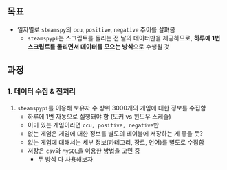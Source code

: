 ## 목표 
- 일자별로 `steamspy`의 `ccu`, `positive`, `negative` 추이를 살펴봄
	- `steamspypi`는 스크립트를 돌리는 전 날의 데이터만을 제공하므로, **하루에 1번 스크립트를 돌리면서 데이터를 모으는 방식**으로 수행될 것

## 과정 

### 1. 데이터 수집 & 전처리
1. `steamspypi`를 이용해 보유자 수 상위 3000개의 게임에 대한 정보를 수집함
	- 하루에 1번 자동으로 실행돼야 함 (도커 vs 윈도우 스케쥴)
	- 이미 있는 게임이라면 `ccu, positive, negative`만
	- 없는 게임은 게임에 대한 정보를 별도의 테이블에 저장하는 게 좋을 듯?
	- 없는 게임에 대해서는 세부 정보(카테고리, 장르, 언어)를 별도로 수집함
	- 저장은 `csv`와 `MySQL`을 이용한 방법을 고민 중
		- 두 방식 다 사용해보자
